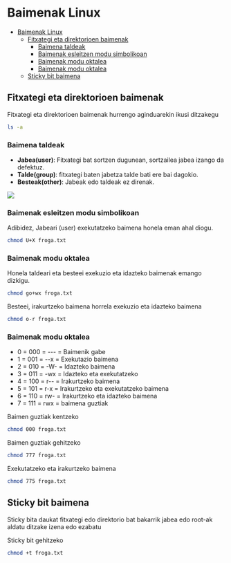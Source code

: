 # Baimenak Linux
- [Baimenak Linux](#baimenak-linux)
  - [Fitxategi eta direktorioen baimenak](#fitxategi-eta-direktorioen-baimenak)
    - [Baimena taldeak](#baimena-taldeak)
    - [Baimenak esleitzen modu simbolikoan](#baimenak-esleitzen-modu-simbolikoan)
    - [Baimenak modu oktalea](#baimenak-modu-oktalea)
    - [Baimenak modu oktalea](#baimenak-modu-oktalea-1)
  - [Sticky bit baimena](#sticky-bit-baimena)

## Fitxategi eta direktorioen baimenak

Fitxategi eta direktorioen baimenak hurrengo aginduarekin ikusi ditzakegu

```bash
ls -a
```

### Baimena taldeak

- **Jabea(user)**: Fitxategi bat sortzen dugunean, sortzailea jabea izango da defektuz.
- **Talde(group)**: fitxategi baten jabetza talde bati ere bai dagokio.
- **Besteak(other)**: Jabeak edo taldeak ez direnak.

![
](Capture.PNG)

### Baimenak esleitzen modu simbolikoan

Adibidez, Jabeari (user) exekutatzeko baimena honela eman ahal diogu.

```Bash
chmod U+X froga.txt
```

### Baimenak modu oktalea

Honela taldeari eta besteei exekuzio eta idazteko baimenak emango dizkigu.
```Bash
chmod go+wx froga.txt
```

Besteei, irakurtzeko baimena horrela exekuzio eta idazteko baimena
```Bash
chmod o-r froga.txt
```

### Baimenak modu oktalea

- 0 = 000 = --- = Baimenik gabe
- 1 = 001 = --x = Exekutazio baimena
- 2 = 010 = -W- = Idazteko baimena
- 3 = 011 = -wx = Idazteko eta exekutatzeko
- 4 = 100 = r-- = Irakurtzeko baimena
- 5 = 101 = r-x = Irakurtzeko eta exekutatzeko baimena
- 6 = 110 = rw- = Irakurtzeko eta idazteko baimena
- 7 = 111 = rwx = baimena guztiak
  
Baimen guztiak kentzeko
```Bash
chmod 000 froga.txt
```
Baimen guztiak gehitzeko
```Bash
chmod 777 froga.txt
```
Exekutatzeko eta irakurtzeko baimena
```Bash
chmod 775 froga.txt
```

## Sticky bit baimena

Sticky bita daukat fitxategi edo direktorio bat bakarrik jabea edo root-ak aldatu ditzake izena edo ezabatu

Sticky bit gehitzeko
```Bash
chmod +t froga.txt
```




